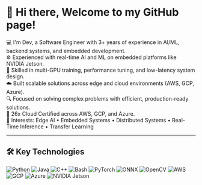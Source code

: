 # 👋 Hi there, Welcome to my GitHub page!


💻 I'm Dev, a Software Engineer with 3+ years of experience in AI/ML, backend systems, and embedded development.  
⚙️ Experienced with real-time AI and ML on embedded platforms like NVIDIA Jetson.   
🚀 Skilled in multi-GPU training, performance tuning, and low-latency system design.  
☁️ Built scalable solutions across edge and cloud environments (AWS, GCP, Azure).  
🔍 Focused on solving complex problems with efficient, production-ready solutions.  
📜 26x Cloud Certified across AWS, GCP, and Azure.  
🔧 Interests: Edge AI • Embedded Systems • Distributed Systems • Real-Time Inference • Transfer Learning  


---

## 🛠️ Key Technologies

![Python](https://img.shields.io/badge/-Python-3776AB?style=flat&logo=python&logoColor=white)
![Java](https://img.shields.io/badge/-Java-007396?style=flat&logo=java&logoColor=white)
![C++](https://img.shields.io/badge/-C++-00599C?style=flat&logo=c%2B%2B&logoColor=white)
![Bash](https://img.shields.io/badge/-Bash-4EAA25?style=flat&logo=gnu-bash&logoColor=white)
![PyTorch](https://img.shields.io/badge/-PyTorch-EE4C2C?style=flat&logo=pytorch&logoColor=white)
![ONNX](https://img.shields.io/badge/-ONNX-005CED?style=flat&logo=onnx&logoColor=white)
![OpenCV](https://img.shields.io/badge/-OpenCV-5C3EE8?style=flat&logo=opencv&logoColor=white)
![AWS](https://img.shields.io/badge/-AWS-232F3E?style=flat&logo=amazon-aws&logoColor=white)
![GCP](https://img.shields.io/badge/-GCP-4285F4?style=flat&logo=google-cloud&logoColor=white)
![Azure](https://img.shields.io/badge/-Azure-0078D4?style=flat&logo=microsoft-azure&logoColor=white)
![NVIDIA Jetson](https://img.shields.io/badge/-Jetson%20TX2-76B900?style=flat&logo=nvidia&logoColor=white)

